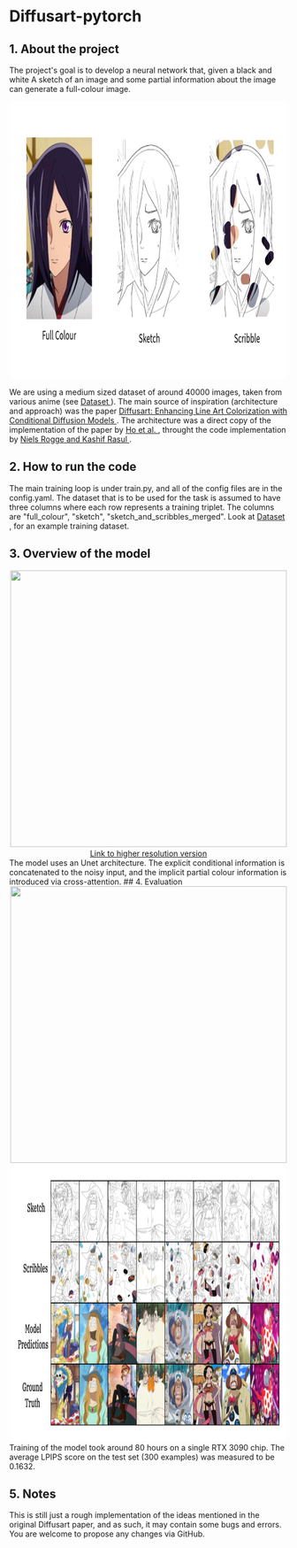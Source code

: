 <h1> Diffusart-pytorch</h1>

## 1. About the project

The project's goal is to develop a neural network that, given a black and white
A sketch of an image and some partial information about the image can generate
a full-colour image.

<div style="text-align: center;">
  <img src="./examples/training_triplet.png" height="500px" width="500px" />
</div>

We are using a medium sized dataset of around 40000 images, taken from various anime
(see <a href='https://huggingface.co/datasets/pawlo2013/anime_diffusion_full'> Dataset </a>).
The main source of inspiration (architecture and approach) was the paper <a href='https://openaccess.thecvf.com/content/CVPR2023W/CVFAD/papers/Carrillo_Diffusart_Enhancing_Line_Art_Colorization_With_Conditional_Diffusion_Models_CVPRW_2023_paper.pdf'> Diffusart: Enhancing Line Art Colorization with Conditional Diffusion Models </a>. The architecture was a direct copy of the implementation of the paper by <a href='https://arxiv.org/pdf/2006.11239.pdf' > Ho et al. </a>, throught the code implementation by <a href='https://huggingface.co/blog/annotated-diffusion'> Niels Rogge and Kashif Rasul </a>.

## 2. How to run the code

The main training loop is under train.py, and all of the config files are in the config.yaml.
The dataset that is to be used for the task is assumed to have three columns where each row represents a training triplet. The columns are "full_colour", "sketch", "sketch_and_scribbles_merged". Look at <a href='https://huggingface.co/datasets/pawlo2013/anime_diffusion_full'> Dataset </a>, for an example training dataset.

## 3. Overview of the model

<div style="text-align: center;">
  <img src="./examples/model_layout.png" height="500px" width="500px" />
  <br>
 <a href="https://www.tldraw.com/s/v2_c_8OhQWiVZiwMq1-VbE-bza?viewport=-2233,-1032,7715,4420&page=page:page" target="_blank"> Link to higher resolution version</a>
</div>
The model uses an Unet architecture. The explicit conditional information is concatenated to the noisy input, and the implicit partial colour information is introduced via cross-attention.
## 4. Evaluation

<div style="text-align: center;">
  <img src="./examples/output.mp4" height="500px" width="500px" />
</div>
<div style="text-align: center;">
  <img src="./examples/model_predictions.png" height="500px" width="500px" />
</div>
Training of the model took around 80 hours on a single RTX 3090 chip. The average LPIPS score on the test set (300 examples) was measured to be 0.1632.

## 5. Notes

This is still just a rough implementation of the ideas mentioned in the original Diffusart paper, and as such, it may contain some bugs and errors. You are welcome to propose any changes via GitHub.
